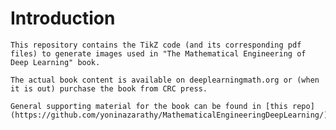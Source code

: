 # Introduction
    This repository contains the TikZ code (and its corresponding pdf files) to generate images used in "The Mathematical Engineering of Deep Learning" book.  

    The actual book content is available on deeplearningmath.org or (when it is out) purchase the book from CRC press.  

    General supporting material for the book can be found in [this repo](https://github.com/yoninazarathy/MathematicalEngineeringDeepLearning/).  
